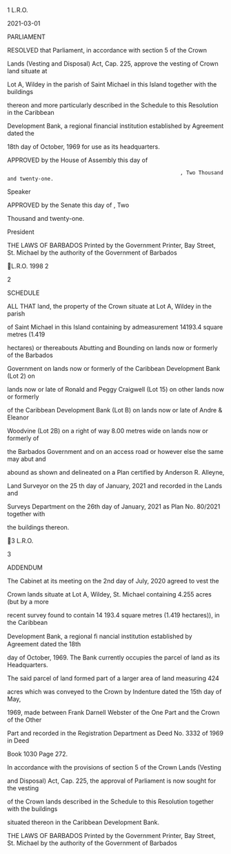 1    L.R.O.

2021-03-01

PARLIAMENT

RESOLVED  that  Parliament,  in  accordance  with  section  5  of  the  Crown

Lands  (Vesting  and  Disposal)  Act,  Cap.  225,  approve  the  vesting  of  Crown  land  situate  at

Lot A,  Wildey  in  the  parish  of  Saint  Michael  in  this  Island  together  with  the  buildings

thereon  and  more  particularly  described  in  the  Schedule  to  this  Resolution  in  the  Caribbean

Development  Bank,  a  regional  financial  institution  established  by Agreement  dated  the

18th day of October, 1969 for use as its headquarters.

APPROVED  by  the  House  of Assembly  this                                                          day  of

                                                            , Two Thousand and twenty-one.

Speaker

APPROVED  by the Senate this               day of                           , Two

Thousand and twenty-one.

President

THE LAWS OF BARBADOS
Printed by the Government Printer, Bay Street, St. Michael
by the authority of the Government of Barbados

L.R.O. 1998    2

2

SCHEDULE

ALL  THAT  land,  the  property  of  the  Crown  situate  at  Lot A,  Wildey  in  the  parish

of  Saint  Michael  in  this  Island  containing  by  admeasurement  14193.4  square  metres  (1.419

hectares)  or  thereabouts Abutting  and  Bounding  on  lands  now  or  formerly  of  the  Barbados

Government  on  lands  now  or  formerly  of  the  Caribbean  Development  Bank  (Lot  2)  on

lands  now  or  late  of  Ronald  and  Peggy  Craigwell  (Lot  15)  on  other  lands  now  or  formerly

of  the  Caribbean  Development  Bank  (Lot  B)  on  lands  now  or  late  of Andre  &  Eleanor

Woodvine  (Lot  2B)  on  a  right  of  way  8.00  metres  wide  on  lands  now  or  formerly  of

the  Barbados  Government  and  on  an  access  road  or  however  else  the  same  may  abut  and

abound  as  shown  and  delineated  on  a  Plan  certified  by  Anderson  R.  Alleyne,

Land  Surveyor  on  the  25 th  day  of  January,  2021  and  recorded  in  the  Lands  and

Surveys  Department  on  the  26th  day  of  January,  2021  as    Plan  No.  80/2021  together  with

the buildings thereon.

3    L.R.O.

3

ADDENDUM

The  Cabinet  at  its  meeting  on  the  2nd  day  of  July,  2020  agreed  to  vest  the

Crown  lands  situate  at  Lot A,  Wildey,  St.  Michael  containing  4.255  acres  (but  by  a  more

recent  survey  found  to  contain  14  193.4  square  metres  (1.419  hectares)),  in  the  Caribbean

Development  Bank,  a  regional  ﬁ nancial  institution  established  by Agreement  dated  the  18th

day  of  October,  1969.    The  Bank  currently  occupies  the  parcel  of  land  as  its  Headquarters.

The  said  parcel  of  land  formed  part  of  a  larger  area  of  land  measuring  424

acres  which  was  conveyed  to  the  Crown  by  Indenture  dated  the  15th  day  of  May,

1969,  made  between  Frank  Darnell  Webster  of  the  One  Part  and  the  Crown  of  the  Other

Part  and  recorded  in  the  Registration  Department  as  Deed  No.  3332  of  1969  in  Deed

Book 1030 Page 272.

In  accordance  with  the  provisions  of  section  5  of  the  Crown  Lands  (Vesting

and  Disposal)  Act,  Cap.  225,  the  approval  of  Parliament  is  now  sought  for  the  vesting

of  the  Crown  lands  described  in  the  Schedule  to  this  Resolution  together  with  the  buildings

situated thereon in the Caribbean Development Bank.

THE LAWS OF BARBADOS
Printed by the Government Printer, Bay Street, St. Michael
by the authority of the Government of Barbados

